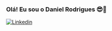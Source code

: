 ### Olá! Eu sou o Daniel Rodrigues 😎👋

[![Linkedin](https://img.shields.io/badge/LinkedIn-0077B5?style=for-the-badge&logo=linkedin&logoColor=white)](https://www.linkedin.com/in/daniel-rodrigues-b63218162/)

